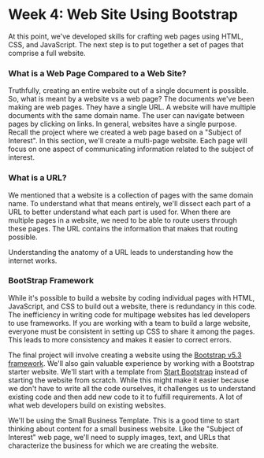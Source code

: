 # Week 4: Web Site Using Bootstrap

At this point, we've developed skills for crafting web pages using HTML, CSS, and JavaScript. The next step is to put together a set of pages that comprise a full website. &#x20;

### What is a Web Page Compared to a Web Site?

Truthfully, creating an entire website out of a single document is possible. So, what is meant by a website vs a web page?  The documents we've been making are web pages.  They have a single URL.  A website will have multiple documents with the same domain name.  The user can navigate between pages by clicking on links.  In general, websites have a single purpose.  Recall the project where we created a web page based on a "Subject of Interest".  In this section, we'll create a multi-page website.  Each page will focus on one aspect of communicating information related to the subject of interest.

### What is a URL?

We mentioned that a website is a collection of pages with the same domain name. To understand what that means entirely, we'll dissect each part of a URL to better understand what each part is used for. When there are multiple pages in a website, we need to be able to route users through these pages. The URL contains the information that makes that routing possible.

Understanding the anatomy of a URL leads to understanding how the internet works.

### BootStrap Framework

While it's possible to build a website by coding individual pages with HTML, JavaScript, and CSS to build out a website, there is redundancy in this code.   The inefficiency in writing code for multipage websites has led developers to use frameworks.  If you are working with a team to build a large website, everyone must be consistent in setting up CSS to share it among the pages.  This leads to more consistency and makes it easier to correct errors.

The final project will involve creating a website using the [Bootstrap v5.3 framework](https://getbootstrap.com/).  We'll also gain valuable experience by working with a Bootstrap starter website.  We'll start with a template from [Start Bootstrap](https://startbootstrap.com/) instead of starting the website from scratch.  While this might make it easier because we don't have to write all the code ourselves, it challenges us to understand existing code and then add new code to it to fulfill requirements.  A lot of what web developers build on existing websites.

We'll be using the Small Business Template.  This is a good time to start thinking about content for a small business website.  Like the "Subject of Interest" web page, we'll need to supply images, text, and URLs that characterize the business for which we are creating the website.



